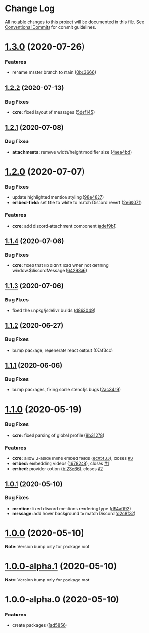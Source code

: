 # Change Log

All notable changes to this project will be documented in this file.
See [Conventional Commits](https://conventionalcommits.org) for commit guidelines.

# [1.3.0](https://github.com/skyra-project/discord-components/compare/v1.2.2...v1.3.0) (2020-07-26)


### Features

* rename master branch to main ([0bc3666](https://github.com/skyra-project/discord-components/commit/0bc36663a83ab55df4ebb96fc9c69d6809008934))





## [1.2.2](https://github.com/skyra-project/discord-components/compare/v1.2.1...v1.2.2) (2020-07-13)


### Bug Fixes

* **core:** fixed layout of messages ([5def145](https://github.com/skyra-project/discord-components/commit/5def1450c0baae16eedd17fdec5e63f93b16f0f3))





## [1.2.1](https://github.com/skyra-project/discord-components/compare/v1.2.0...v1.2.1) (2020-07-08)


### Bug Fixes

* **attachments:** remove width/height modifier size ([4aea4bd](https://github.com/skyra-project/discord-components/commit/4aea4bdbb8aca01fae90a3a1f8aa5caa50df3ae6))





# [1.2.0](https://github.com/skyra-project/discord-components/compare/v1.1.4...v1.2.0) (2020-07-07)


### Bug Fixes

* update highlighted mention styling ([98e4827](https://github.com/skyra-project/discord-components/commit/98e4827f9829b6d0b8d30a78337a40e3d44c9fb5))
* **embed-field:** set title to white to match Discord revert ([2e6007f](https://github.com/skyra-project/discord-components/commit/2e6007fb724edf389a63a534936d1ed528d1fd6c))


### Features

* **core:** add discord-attachment component ([adef9b1](https://github.com/skyra-project/discord-components/commit/adef9b121c0ba7061374cbe389560706aa07c76a))





## [1.1.4](https://github.com/skyra-project/discord-components/compare/v1.1.3...v1.1.4) (2020-07-06)


### Bug Fixes

* **core:** fixed that lib didn't load when not defining window.$discordMessage ([64293a6](https://github.com/skyra-project/discord-components/commit/64293a6f63ccf3c78f3c8086a0d13d8335d784e1))





## [1.1.3](https://github.com/skyra-project/discord-components/compare/v1.1.2...v1.1.3) (2020-07-06)


### Bug Fixes

* fixed the unpkg/jsdelivr builds ([d863049](https://github.com/skyra-project/discord-components/commit/d86304962a384f5e7a792fb67db826a389ba6aa5))





## [1.1.2](https://github.com/skyra-project/discord-components/compare/v1.1.1...v1.1.2) (2020-06-27)


### Bug Fixes

* bump package, regenerate react output ([07af3cc](https://github.com/skyra-project/discord-components/commit/07af3cc4e3ab3df728c4ed91341af2e7a5db3239))





## [1.1.1](https://github.com/skyra-project/discord-components/compare/v1.1.0...v1.1.1) (2020-06-06)


### Bug Fixes

* bump packages, fixing some stenciljs bugs ([2ac34a9](https://github.com/skyra-project/discord-components/commit/2ac34a9abca911e1abffc9671cb75cb24357335a))





# [1.1.0](https://github.com/skyra-project/discord-components/compare/v1.0.1...v1.1.0) (2020-05-19)


### Bug Fixes

* **core:** fixed parsing of global profile ([8b31278](https://github.com/skyra-project/discord-components/commit/8b3127857e4bdd0a835e27bd1412f9cbb619b31f))


### Features

* **core:** allow 3-aside inline embed fields ([ec05f33](https://github.com/skyra-project/discord-components/commit/ec05f3372b8c7b590bf0c2d3526f53b3bd2aec98)), closes [#3](https://github.com/skyra-project/discord-components/issues/3)
* **embed:** embedding videos ([1678248](https://github.com/skyra-project/discord-components/commit/1678248ffe7413bb6e66437f03fed0d15b135e4e)), closes [#1](https://github.com/skyra-project/discord-components/issues/1)
* **embed:** provider option ([bf23e66](https://github.com/skyra-project/discord-components/commit/bf23e666555035b80625bccd00f49dfd622f80f9)), closes [#2](https://github.com/skyra-project/discord-components/issues/2)





## [1.0.1](https://github.com/skyra-project/discord-components/compare/v1.0.0...v1.0.1) (2020-05-10)


### Bug Fixes

* **mention:** fixed discord mentions rendering type ([d94a092](https://github.com/skyra-project/discord-components/commit/d94a092f2e9b4c2cd6b4362e14105f7dfb54b6d9))
* **message:** add hover background to match Discord ([d2c8f32](https://github.com/skyra-project/discord-components/commit/d2c8f32d5f73eb9d65ac091427628d6c705af6b2))





# [1.0.0](https://github.com/skyra-project/discord-components/compare/v1.0.0-alpha.1...v1.0.0) (2020-05-10)

**Note:** Version bump only for package root





# [1.0.0-alpha.1](https://github.com/skyra-project/discord-components/compare/v1.0.0-alpha.0...v1.0.0-alpha.1) (2020-05-10)

**Note:** Version bump only for package root





# 1.0.0-alpha.0 (2020-05-10)


### Features

* create packages ([1ad5856](https://github.com/skyra-project/discord-components/commit/1ad58560916d3988e8dffc58ad97a52828ff5d35))
